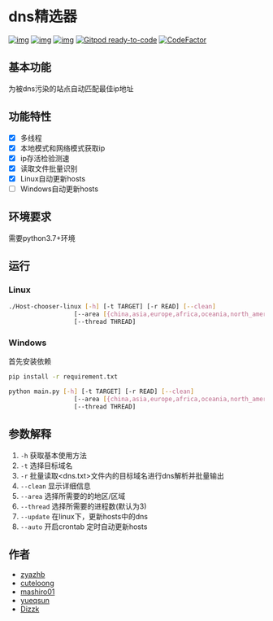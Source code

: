 # dns精选器
[![img](https://badgen.net/badge/license/MIT/blue)](https://github.com/zyazhb/Hosts-chooser/blob/master/LICENSE)
[![img](https://badgen.net/github/last-commit/zyazhb/Hosts-chooser)](https://github.com/zyazhb/Hosts-chooser/commits/master)
[![img](https://badgen.net/github/contributors/zyazhb/Hosts-chooser)](https://github.com/zyazhb/Hosts-chooser/graphs/contributors)
[![Gitpod ready-to-code](https://img.shields.io/badge/Gitpod-ready--to--code-blue?logo=gitpod)](https://gitpod.io/#https://github.com/zyazhb/Hosts-chooser)
[![CodeFactor](https://www.codefactor.io/repository/github/zyazhb/hosts-chooser/badge)](https://www.codefactor.io/repository/github/zyazhb/hosts-chooser)

## 基本功能

为被dns污染的站点自动匹配最佳ip地址

## 功能特性
- [x]  多线程 
- [x]  本地模式和网络模式获取ip
- [x]  ip存活检验测速
- [x]  读取文件批量识别
- [x]  Linux自动更新hosts
- [ ]  Windows自动更新hosts

## 环境要求

需要python3.7+环境

## 运行

### Linux

```bash
./Host-chooser-linux [-h] [-t TARGET] [-r READ] [--clean]
                  [--area [{china,asia,europe,africa,oceania,north_america,south_america}]]
                  [--thread THREAD]
```

### Windows

首先安装依赖

```bash
pip install -r requirement.txt
```

```bash
python main.py [-h] [-t TARGET] [-r READ] [--clean]
                  [--area [{china,asia,europe,africa,oceania,north_america,south_america}]]
                  [--thread THREAD]
```

## 参数解释
1. `-h` 获取基本使用方法
2. `-t` 选择目标域名
3. `-r` 批量读取<dns.txt>文件内的目标域名进行dns解析并批量输出
4. `--clean` 显示详细信息
5. `--area` 选择所需要的的地区/区域
6. `--thread` 选择所需要的进程数(默认为3)
7. `--update` 在linux下，更新hosts中的dns
8. `--auto` 开启crontab 定时自动更新hosts


## 作者
- [zyazhb](https://github.com/zyazhb)
- [cuteloong](https://github.com/CuteLoong)
- [mashiro01](https://github.com/mashiro01)
- [yueqsun](https://github.com/yueqsun)
- [Dizzk](https://github.com/Dizzk)
